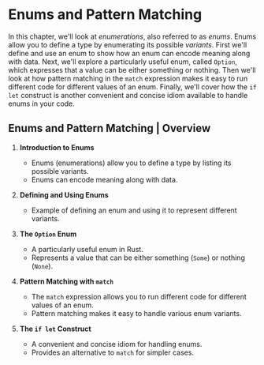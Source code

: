 # Enums and Pattern Matching

In this chapter, we'll look at *enumerations*, also referred to as *enums*. Enums allow you to define a type by enumerating its possible *variants*. First we'll define and use an enum to show how an enum can encode meaning along with data. Next, we'll explore a particularly useful enum, called `Option`, which expresses that a value can be either something or nothing. Then we'll look at how pattern matching in the `match` expression makes it easy to run different code for different values of an enum. Finally, we'll cover how the `if let` construct is another convenient and concise idiom available to handle enums in your code.

## Enums and Pattern Matching | Overview

1. **Introduction to Enums**
   - Enums (enumerations) allow you to define a type by listing its possible variants.
   - Enums can encode meaning along with data.

2. **Defining and Using Enums**
   - Example of defining an enum and using it to represent different variants.

3. **The `Option` Enum**
   - A particularly useful enum in Rust.
   - Represents a value that can be either something (`Some`) or nothing (`None`).

4. **Pattern Matching with `match`**
   - The `match` expression allows you to run different code for different values of an enum.
   - Pattern matching makes it easy to handle various enum variants.

5. **The `if let` Construct**
   - A convenient and concise idiom for handling enums.
   - Provides an alternative to `match` for simpler cases.
